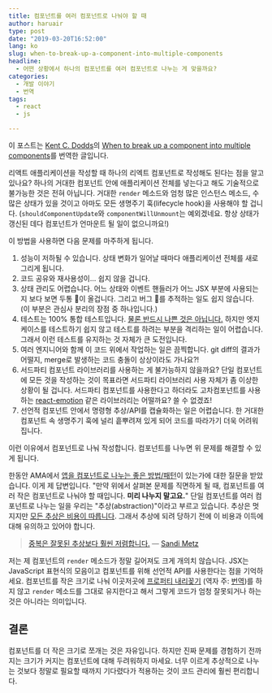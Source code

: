 ```yaml
---
title: 컴포넌트를 여러 컴포넌트로 나눠야 할 때
author: haruair
type: post
date: "2019-03-20T16:52:00"
lang: ko
slug: when-to-break-up-a-component-into-multiple-components
headline:
  - 어떤 상황에서 하나의 컴포넌트를 여러 컴포넌트로 나누는 게 맞을까요?
categories:
  - 개발 이야기
  - 번역
tags:
  - react
  - js

---
```


<div class="translation-note">

이 포스트는 [Kent C. Dodds](https://twitter.com/kentcdodds)의 [When to break up a component into multiple components](https://kentcdodds.com/blog/when-to-break-up-a-component-into-multiple-components)를 번역한 글입니다.

</div>

리액트 애플리케이션을 작성할 때 하나의 리엑트 컴포넌트로 작성해도 된다는 점을 알고 있나요? 하나의 거대한 컴포넌트 안에 애플리케이션 전체를 넣는다고 해도 기술적으로 불가능한 것은 전혀 아닙니다. 거대한 `render` 메소드와 엄청 많은 인스턴스 메소드, 수많은 상태가 있을 것이고 아마도 모든 생명주기 훅(lifecycle hook)을 사용해야 할 겁니다. (`shouldComponentUpdate`와 `componentWillUnmount`는 예외겠네요. 항상 상태가 갱신된 데다 컴포넌트가 언마운트 될 일이 없으니까요!)

이 방법을 사용하면 다음 문제를 마주하게 됩니다.

1.  성능이 저하될 수 있습니다. 상태 변화가 일어날 때마다 애플리케이션 전체를 새로 그리게 됩니다.
2.  코드 공유와 재사용성이... 쉽지 않을 겁니다.
3.  상태 관리도 어렵습니다. 어느 상태와 이벤트 핸들러가 어느 JSX 부분에 사용되는지 보다 보면 두통 😬이 올겁니다. 그리고 버그 🐜를 추적하는 일도 쉽지 않습니다. (이 부분은 관심사 분리의 장점 중 하나입니다.)
4.  테스트는 100% 통합 테스트입니다. [물론 반드시 나쁜 것은 아닙니다.](http://kcd.im/write-tests) 하지만 엣지 케이스를 테스트하기 쉽지 않고 테스트를 하려는 부분을 격리하는 일이 어렵습니다. 그래서 이런 테스트를 유지하는 것 자체가 큰 도전입니다.
5.  여러 엔지니어와 함께 이 코드 위에서 작업하는 일은 끔찍합니다. git diff의 결과가 어떨지, merge로 발생하는 코드 충돌이 상상이라도 가나요?!
6.  서드파티 컴포넌트 라이브러리를 사용하는 게 불가능하지 않을까요? 단일 컴포넌트에 모든 것을 작성하는 것이 목표라면 서드파티 라이브러리 사용 자체가 좀 이상한 상황이 될 겁니다. 서드파티 컴포넌트를 사용한다고 하더라도 고차컴포넌트를 사용하는 [react-emotion](https://emotion.sh/) 같은 라이브러리는 어떨까요? 쓸 수 없겠죠!
7.  선언적 컴포넌트 안에서 명령형 추상/API를 캡슐화하는 일은 어렵습니다. 한 거대한 컴포넌트 속 생명주기 훅에 널리 흩뿌려져 있게 되어 코드를 따라가기 더욱 어려워집니다.

이런 이유에서 컴포넌트로 나눠 작성합니다. 컴포넌트를 나누면 위 문제를 해결할 수 있게 됩니다.

한동안 AMA에서 [앱을 컴포넌트로 나누는 좋은 방법/패턴](https://github.com/kentcdodds/ama/issues/399)이 있는가에 대한 질문을 받았습니다. 이게 제 답변입니다. "만약 위에서 살펴본 문제를 직면하게 될 때, 컴포넌트를 여러 작은 컴포넌트로 나눠야 할 때입니다. **미리 나누지 말고요.**" 단일 컴포넌트를 여러 컴포넌트로 나누는 일을 우리는 "추상(abstraction)"이라고 부르고 있습니다. 추상은 멋지지만 [모든 추상은 비용이 따릅니다](http://kcd.im/how-to-react). 그래서 추상에 되려 당하기 전에 이 비용과 이득에 대해 유의하고 있어야 합니다.

> [중복은 잘못된 추상보다 훨씬 저렴합니다.](https://www.sandimetz.com/blog/2016/1/20/the-wrong-abstraction) — [Sandi Metz](https://twitter.com/sandimetz)

저는 제 컴포넌트의 `render` 메소드가 정말 길어져도 크게 개의치 않습니다. JSX는 JavaScript 표현식의 모음이고 컴포넌트를 위해 선언적 API를 사용한다는 점을 기억하세요. 컴포넌트를 작은 크기로 나눠 이곳저곳에 [프로퍼티 내리꽂기](http://kcd.im/prop-drilling) (역자 주: [번역](https://edykim.com/ko/post/prop-drilling/))를 하지 않고 `render` 메소드를 그대로 유지한다고 해서 그렇게 코드가 엄청 잘못되거나 하는 것은 아니라는 의미입니다.

## 결론

컴포넌트를 더 작은 크기로 쪼개는 것은 자유입니다. 하지만 진짜 문제를 경험하기 전까지는 크기가 커지는 컴포넌트에 대해 두려워하지 마세요. 너무 이르게 추상적으로 나누는 것보다 정말로 필요할 때까지 기다렸다가 적용하는 것이 코드 관리에 훨씬 편리합니다.
